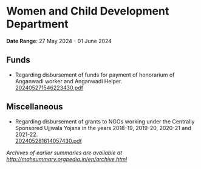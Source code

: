 # Women and Child Development Department

**Date Range**: 27 May 2024 - 01 June 2024


## Funds
- Regarding disbursement of funds for payment of honorarium of Anganwadi worker and Anganwadi Helper.\
  [202405271546223430.pdf](https://gr.maharashtra.gov.in/Site/Upload/Government%20Resolutions/English/202405271546223430.pdf)

## Miscellaneous
- Regarding disbursement of grants to NGOs working under the Centrally Sponsored Ujjwala Yojana in the years 2018-19, 2019-20, 2020-21 and 2021-22.\
  [202405281614057430.pdf](https://gr.maharashtra.gov.in/Site/Upload/Government%20Resolutions/English/202405281614057430.pdf)


*Archives of earlier summaries are available at http://mahsummary.orgpedia.in/en/archive.html*
